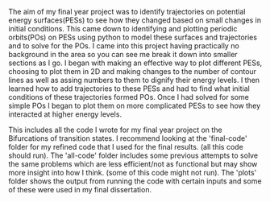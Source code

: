 The aim of my final year project was to identify trajectories on potential energy surfaces(PESs) to see how they changed based on small changes in initial conditions. This came down to identifying and plotting periodic orbits(POs) on PESs using python to model these surfaces and trajectories and to solve for the POs. I came into this project having practically no background in the area so you can see me break it down into smaller sections as I go. I began with making an effective way to plot different PESs, choosing to plot them in 2D and making changes to the number of contour lines as well as assing numbers to them to dignify their energy levels. I then learned how to add trajectories to these PESs and had to find what initial conditions of these trajectories formed POs. Once I had solved for some simple POs I began to plot them on more complicated PESs to see how they interacted at higher energy levels.

This includes all the code I wrote for my final year project on the Bifurcations of transition states.
I recommend looking at the 'final-code' folder for my refined code that I used for the final results. (all this code should run).
The 'all-code' folder includes some previous attempts to solve the same problems which are less efficient/not as functional but may show more insight into how I think. (some of this code might not run).
The 'plots' folder shows the output from running the code with certain inputs and some of these were used in my final dissertation.
